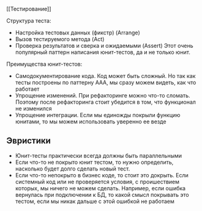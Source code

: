 [[Тестирование]]

Структура теста:
- Настройка тестовых данных (фикстр) (Arrange)
- Вызов тестируемого метода (Act)
- Проверка результатов и сверка и ожидаемыми (Assert)
Этот очень популярный паттерн написания юнит-тестов, да и не только юнит. 

Преимущества юнит-тестов:
- Самодокументирование кода. Код может быть сложный. Но так как тесты построены по паттерну AAA, мы сразу можем видеть, как что работает
- Упрощение изменений. При рефакторинге можно что-то сломать. Поэтому после рефакторинга стоит убедится в том, что функционал не изменился
- Упрощение интеграции. Если мы единожды покрыли функцию юнитами, то мы можем использовать уверенно ее везде
## Эвристики
- Юнит-тесты практически всегда должны быть параллельными
- Если что-то не покрыто юнит тестом, то нужно определить, насколько будет долго сделать новый тест. 
- Если что-то непокрыто в бизнес коде, то стоит это докрыть. Если системный код или не проверяется условия, с проишествием которых, мы ничего не можем сделать. Например, если ошибка вернулась при подключении к БД, то какой смысл покрывать это тестом, если мы никак дальше с этой ошибкой не работаем
